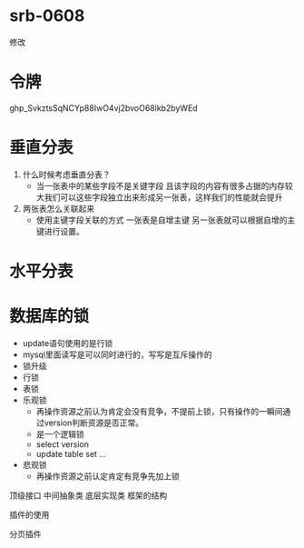 # srb-0608

修改

# 令牌

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

# 垂直分表

1. 什么时候考虑垂直分表？
   - 当一张表中的某些字段不是关键字段 且该字段的内容有很多占据的内存较大我们可以这些字段独立出来形成另一张表，这样我们的性能就会提升
2. 两张表怎么关联起来
   - 使用主键字段关联的方式  一张表是自增主键 另一张表就可以根据自增的主键进行设置。

# 水平分表

# 数据库的锁

- update语句使用的是行锁
- mysql里面读写是可以同时进行的，写写是互斥操作的
- 锁升级
- 行锁
- 表锁
- 乐观锁
  - 再操作资源之前认为肯定会没有竞争，不提前上锁，只有操作的一瞬间通过version判断资源是否正常。
  - 是一个逻辑锁
  - select version
  - update table set ...
- 悲观锁
  - 再操作资源之前认定肯定有竞争先加上锁

顶级接口  中间抽象类 底层实现类 框架的结构

插件的使用

分页插件 


